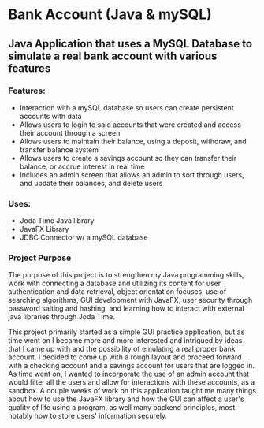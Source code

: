 # Bank Account (Java & mySQL)
## Java Application that uses a MySQL Database to simulate a real bank account with various features
### Features:
- Interaction with a mySQL database so users can create persistent accounts with data
- Allows users to login to said accounts that were created and access their account through a screen
- Allows users to maintain their balance, using a deposit, withdraw, and transfer balance system
- Allows users to create a savings account so they can transfer their balance, or accrue interest in real time 
- Includes an admin screen that allows an admin to sort through users, and update their balances, and delete users
### Uses:
 - Joda Time Java library
 - JavaFX Library
 - JDBC Connector w/ a mySQL database

### Project Purpose
The purpose of this project is to strengthen my Java programming skills, work with connecting a database and utilizing its content for user authentication and data retrieval, object orientation focuses, use of searching algorithms, GUI development with JavaFX, user security through password salting and hashing, and learning how to interact with external java libraries through Joda Time. 

This project primarily started as a simple GUI practice application, but as time went on I became more and more interested and intrigued by ideas that I came up with and the possibility of emulating a real proper bank account. I decided to come up with a rough layout and proceed forward with a checking account and a savings account for users that are logged in. As time went on, I wanted to incorporate the use of an admin account that would filter all the users and allow for interactions with these accounts, as a sandbox. A couple weeks of work on this application taught me many things about how to use the JavaFX library and how the GUI can affect a user's quality of life using a program, as well many backend principles, most notably how to store users' information securely.
